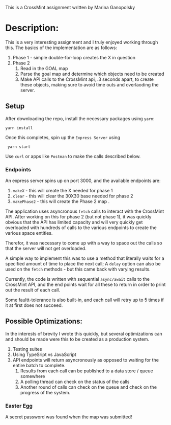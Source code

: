 This is a CrossMint assignment written by Marina Ganopolsky

# Description: 

This is a very interesting assignment and I truly enjoyed working through this. The basics of the implementation are as follows:

1. Phase 1 - simple double-for-loop creates the X in question
2. Phase 2 
   1. Read in the GOAL map 
   2. Parse the goal map and determine which objects need to be created
   3. Make API calls to the CrossMint api, .3 seconds apart, to create these objects, making sure to avoid time outs and overlaoding the server. 

## Setup

After downloading the repo, install the necessary packages using `yarn`:

``` yarn install ```

Once this completes, spin up the `Express Server` using 

``` yarn start```

Use `curl` or apps like `Postman` to make the calls described below.

### Endpoints 

An express server spins up on port 3000, and the available endpoints are:

1. `makeX` - this will create the X needed for phase 1
2. `clear` - this will clear the 30X30 base needed for phase 2
3. `makePhase2` - this will create the Phase 2 map .

The application uses asyncronous `fetch` calls to interact with the CrossMint API.
After working on this for phase 2 (but not phase 1), it was quickly obvious that the API has limited capacity and will very quickly get overloaded with hundreds of calls to the various endpoints to create the various space entities.

Therefor, it was necessary to come up with a way to space out the calls so that the server will not get overloaded. 

A simple way to implement this was to use a method that literally waits for a specified amount of time to place the next call; 
A `delay` option can also be used on the `fetch` methods - but this came back with varying results.

Currently, the code is written with sequential `async/await` calls to the CrossMint API, and the end points wait for all these to return in order to print out the result of each call.

Some faultt-tolerance is also built-in, and each call will retry up to 5 times if it at first does not succeed. 

## Possible Optimizations:

In the interests of brevity I wrote this quickly, but several optimizations can and should be made were this to be created as a production system.

1. Testing suites 
2. Using TypeSript vs JavaScript 
3. API endpoints will return asyncronously as opposed to waiting for the entire batch to complete. 
   1. Results from each call can be published to a data store / queue somewhere
   2. A polling thread can check on the status of the calls
   3. Another round of calls can check on the queue and check on the progress of the system.

### Easter Egg

A secret password was found when the map was submitted! 